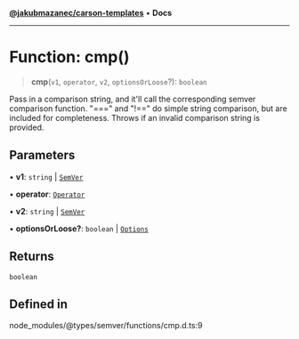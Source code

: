 [**@jakubmazanec/carson-templates**](../../../README.md) • **Docs**

---

# Function: cmp()

> **cmp**(`v1`, `operator`, `v2`, `optionsOrLoose`?): `boolean`

Pass in a comparison string, and it'll call the corresponding semver comparison function. "===" and
"!==" do simple string comparison, but are included for completeness. Throws if an invalid
comparison string is provided.

## Parameters

• **v1**: `string` \| [`SemVer`](../classes/SemVer.md)

• **operator**: [`Operator`](../type-aliases/Operator.md)

• **v2**: `string` \| [`SemVer`](../classes/SemVer.md)

• **optionsOrLoose?**: `boolean` \| [`Options`](../interfaces/Options.md)

## Returns

`boolean`

## Defined in

node_modules/@types/semver/functions/cmp.d.ts:9

